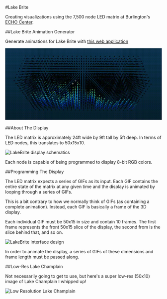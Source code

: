 #Lake Brite

Creating visualizations using the 7,500 node LED matrix at Burlington's [ECHO Center](http://www.echovermont.org/).

##Lake Brite Animation Generator

Generate animations for Lake Brite with [this web application](https://lake-brite.herokuapp.com/)

![LakeBrite display](/static/lb.gif)

##About The Display

The LED matrix is approximately 24ft wide by 9ft tall by 5ft deep. In terms of LED nodes, this translates to 50x15x10.

![LakeBrite display schematics](http://i.imgur.com/oMijoMz.png)

Each node is capable of being programmed to display 8-bit RGB colors.

##Programming The Display

The LED matrix expects a series of GIFs as its input. Each GIF contains the entire state of the matrix at any given time and the display is animated by looping through a series of GIFs.

This is a bit contrary to how we normally think of GIFs (as containing a complete animation). Instead, each GIF is basically a frame of the 3D display.

Each individual GIF must be 50x15 in size and contain 10 frames. The first frame represents the front 50x15 slice of the display, the second from is the slice behind that, and so on.

![LakeBrite interface design](http://i.imgur.com/LkX8dku.png)

In order to animate the display, a series of GIFs of these dimensions and frame length must be passed along.

##Low-Res Lake Champlain

Not necessarily going to get to use, but here's a super low-res (50x10) image of Lake Champlain I whipped up!

![Low Resolution Lake Champlain](http://i.imgur.com/imHm5dR.png)
